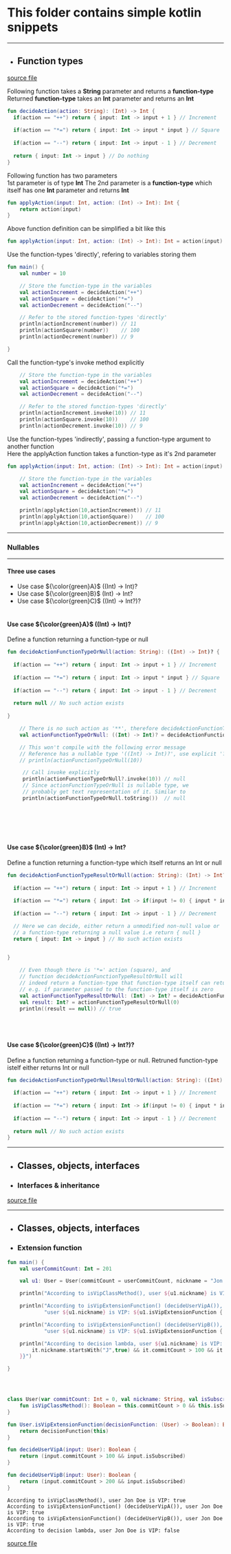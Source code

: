 # This folder contains simple kotlin snippets

---
+ ## Function types
[source file](function_types.kt)

Following function takes a **String** parameter and returns a **function-type**      
Returned **function-type** takes an **Int** parameter and returns an **Int**
```kotlin
fun decideAction(action: String): (Int) -> Int {
  if(action == "++") return { input: Int -> input + 1 } // Increment
  
  if(action == "*=") return { input: Int -> input * input } // Square
  
  if(action == "--") return { input: Int -> input - 1 } // Decrement
  
  return { input: Int -> input } // Do nothing
}
```   

Following function has two parameters   
1st parameter is of type **Int**
The 2nd parameter is a **function-type** which itself has one **Int** parameter and returns **Int**
```kotlin
fun applyAction(input: Int, action: (Int) -> Int): Int {   
    return action(input)
}
```   
Above function definition can be simplified a bit like this   
```kotlin
fun applyAction(input: Int, action: (Int) -> Int): Int = action(input)
```   

Use the function-types 'directly', refering to variables storing them
```kotlin
fun main() {
    val number = 10

    // Store the function-type in the variables
    val actionIncrement = decideAction("++")
    val actionSquare = decideAction("*=")
    val actionDecrement = decideAction("--")

    // Refer to the stored function-types 'directly'
    println(actionIncrement(number)) // 11
    println(actionSquare(number))    // 100
    println(actionDecrement(number)) // 9

}
```

Call the function-type's invoke method explicitly
```kotlin
    // Store the function-type in the variables
    val actionIncrement = decideAction("++")
    val actionSquare = decideAction("*=")
    val actionDecrement = decideAction("--")

    // Refer to the stored function-types 'directly'
    println(actionIncrement.invoke(10)) // 11
    println(actionSquare.invoke(10))    // 100
    println(actionDecrement.invoke(10)) // 9
```


Use the function-types 'indirectly', passing a function-type argument to another function   
Here the applyAction function takes a function-type as it's 2nd parameter
```kotlin
fun applyAction(input: Int, action: (Int) -> Int): Int = action(input)
```
```kotlin
    // Store the function-type in the variables
    val actionIncrement = decideAction("++")
    val actionSquare = decideAction("*=")
    val actionDecrement = decideAction("--")

    println(applyAction(10,actionIncrement)) // 11
    println(applyAction(10,actionSquare))    // 100
    println(applyAction(10,actionDecrement)) // 9

```

---
### Nullables  
---

#### Three use cases
+ Use case ${\color{green}A}$	 ((Int) -> Int)?
+ Use case ${\color{green}B}$  (Int) -> Int?
+ Use case ${\color{green}C}$  ((Int) -> Int?)?
<br><br> 

#### Use case ${\color{green}A}$	 ((Int) -> Int)?
Define a function returning a function-type or null

```kotlin
fun decideActionFunctionTypeOrNull(action: String): ((Int) -> Int)? {
    
  if(action == "++") return { input: Int -> input + 1 } // Increment
  
  if(action == "*=") return { input: Int -> input * input } // Square
  
  if(action == "--") return { input: Int -> input - 1 } // Decrement
  
  return null // No such action exists
  
}
```

```kotlin
    // There is no such action as '**', therefore decideActionFunctionTypeOrNull function will return null
    val actionFunctionTypeOrNull: ((Int) -> Int)? = decideActionFunctionTypeOrNull("**")

    // This won't compile with the following error message
    // Reference has a nullable type '((Int) -> Int)?', use explicit '?.invoke()' to make a function-like call instead
    // println(actionFunctionTypeOrNull(10))

     // Call invoke explicitly
     println(actionFunctionTypeOrNull?.invoke(10)) // null
     // Since actionFunctionTypeOrNull is nullable type, we
     // probably get text representation of it. Similar to
     println(actionFunctionTypeOrNull.toString())  // null
    
    
```
<br><br>

#### Use case ${\color{green}B}$  (Int) -> Int?
Define a function returning a function-type which itself returns an Int or null
```kotlin
fun decideActionFunctionTypeResultOrNull(action: String): (Int) -> Int? {
    
  if(action == "++") return { input: Int -> input + 1 } // Increment
  
  if(action == "*=") return { input: Int -> if(input != 0) { input * input } else { null } } // Square
  
  if(action == "--") return { input: Int -> input - 1 } // Decrement

  // Here we can decide, either return a unmodified non-null value or
  // a function-type returning a null value i.e return { null } 
  return { input: Int -> input } // No such action exists

  
}
```

```kotlin
    // Even though there is '*=' action (square), and
    // function decideActionFunctionTypeResultOrNull will
    // indeed return a function-type that function-type itself can return null
    // e.g. if parameter passed to the function-type itself is zero
    val actionFunctionTypeResultOrNull: (Int) -> Int? = decideActionFunctionTypeResultOrNull("*=")
    val result: Int? = actionFunctionTypeResultOrNull(0)
    println((result == null)) // true
```
<br><br>

#### Use case ${\color{green}C}$  ((Int) -> Int?)?
Define a function returning a function-type or null. Retruned function-type istelf either returns Int or null
```kotlin
fun decideActionFunctionTypeOrNullResultOrNull(action: String): ((Int) -> Int?)? {
    
  if(action == "++") return { input: Int -> input + 1 } // Increment
  
  if(action == "*=") return { input: Int -> if(input != 0) { input * input } else { null } } // Square
  
  if(action == "--") return { input: Int -> input - 1 } // Decrement
  
  return null // No such action exists
}
```

---
+ ## Classes, objects, interfaces
+ ### Interfaces & inheritance 
[source file](interface_animal2.kt)

---
+ ## Classes, objects, interfaces
+ ### Extension function
```kotlin
fun main() {
    val userCommitCount: Int = 201

    val u1: User = User(commitCount = userCommitCount, nickname = "Jon Doe", isSubscribed = true)

    println("According to isVipClassMethod(), user ${u1.nickname} is VIP: ${u1.isVipClassMethod()}")

    println("According to isVipExtensionFunction() (decideUserVipA()), " +
            "user ${u1.nickname} is VIP: ${u1.isVipExtensionFunction { decideUserVipA(it) }}")

    println("According to isVipExtensionFunction() (decideUserVipB()), " +
            "user ${u1.nickname} is VIP: ${u1.isVipExtensionFunction { decideUserVipB(it) }}")

    println("According to decision lambda, user ${u1.nickname} is VIP: ${u1.isVipExtensionFunction { 
        it.nickname.startsWith("J",true) && it.commitCount > 100 && it.commitCount < 200
    }}")

}




class User(var commitCount: Int = 0, val nickname: String, val isSubscribed: Boolean) {
    fun isVipClassMethod(): Boolean = this.commitCount > 0 && this.isSubscribed
}

fun User.isVipExtensionFunction(decisionFunction: (User) -> Boolean): Boolean {
    return decisionFunction(this)
}

fun decideUserVipA(input: User): Boolean {
    return (input.commitCount > 100 && input.isSubscribed)
}

fun decideUserVipB(input: User): Boolean {
    return (input.commitCount > 200 && input.isSubscribed)
}
```

```
According to isVipClassMethod(), user Jon Doe is VIP: true
According to isVipExtensionFunction() (decideUserVipA()), user Jon Doe is VIP: true
According to isVipExtensionFunction() (decideUserVipB()), user Jon Doe is VIP: true
According to decision lambda, user Jon Doe is VIP: false
```

[source file](extension_functions.kt)
    
    

